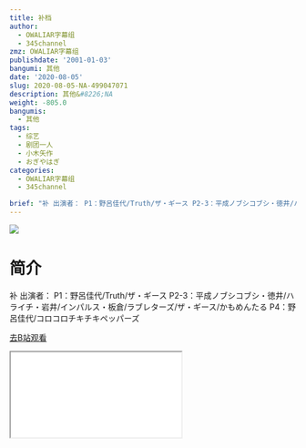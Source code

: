 ```yaml
---
title: 补档
author:
  - OWALIAR字幕组
  - 345channel
zmz: OWALIAR字幕组
publishdate: '2001-01-03'
bangumi: 其他
date: '2020-08-05'
slug: 2020-08-05-NA-499047071
description: 其他&#8226;NA
weight: -805.0
bangumis:
  - 其他
tags:
  - 综艺
  - 剧团一人
  - 小木矢作
  - おぎやはぎ
categories:
  - OWALIAR字幕组
  - 345channel

brief: "补 出演者： P1：野呂佳代/Truth/ザ・ギース P2-3：平成ノブシコブシ・徳井/ハライチ・岩井/インパルス・板倉/ラブレターズ/ザ・ギース/かもめんたる P4：野呂佳代/コロコロチキチキペッパーズ"
---
```

![](https://raw.githubusercontent.com/tcgriffith/owaraisite/master/static/tmpimg/cbd4474478d0c075cbb24b4dc57ca4fa3b52a6fd.jpg.480.jpg)
# 简介  
补
出演者：
P1：野呂佳代/Truth/ザ・ギース
P2-3：平成ノブシコブシ・徳井/ハライチ・岩井/インパルス・板倉/ラブレターズ/ザ・ギース/かもめんたる
P4：野呂佳代/コロコロチキチキペッパーズ  

[去B站观看](https://www.bilibili.com/video/av499047071/)
<div class ="resp-container"><iframe class="testiframe" src="//player.bilibili.com/player.html?aid=499047071"", scrolling="no", allowfullscreen="true" > </iframe></div> 
